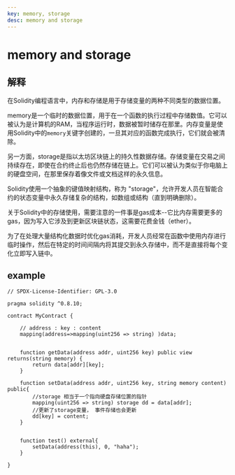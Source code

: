 ```yaml
---
key: memory, storage
desc: memory and storage
---
```




# memory and storage



## 解释

在Solidity编程语言中，内存和存储是用于存储变量的两种不同类型的数据位置。

memory是一个临时的数据位置，用于在一个函数的执行过程中存储数值。它可以被认为是计算机的RAM，当程序运行时，数据被暂时储存在那里。内存变量是使用Solidity中的`memory`关键字创建的，一旦其对应的函数完成执行，它们就会被清除。

另一方面，storage是指以太坊区块链上的持久性数据存储。存储变量在交易之间持续存在，即使在合约终止后也仍然存储在链上。它们可以被认为类似于你电脑上的硬盘空间，在那里保存着像文件或文档这样的永久信息。

Solidity使用一个抽象的键值映射结构，称为 "storage"，允许开发人员在智能合约的状态变量中永久存储复杂的结构，如数组或结构（直到明确删除）。

关于Solidity中的存储使用，需要注意的一件事是gas成本--它比内存需要更多的gas，因为写入它涉及到更新区块链状态，这需要花费金钱（ether）。

为了在处理大量结构化数据时优化gas消耗，开发人员经常在函数中使用内存进行临时操作，然后在特定的时间间隔内将其提交到永久存储中，而不是直接将每个变化立即写入链中。





## example

```solidity
// SPDX-License-Identifier: GPL-3.0

pragma solidity ^0.8.10;

contract MyContract {

    // address : key : content
    mapping(address=>mapping(uint256 => string) )data;


    function getData(address addr, uint256 key) public view  returns(string memory) {
        return data[addr][key];
    }

    function setData(address addr, uint256 key, string memory content) public{
        //storage 相当于一个指向硬盘存储位置的指针
        mapping(uint256 => string) storage dd = data[addr];
        //更新了storage变量， 事件存储也会更新
        dd[key] = content;
    }


    function test() external{
        setData(address(this), 0, "haha");
    }

}

```

